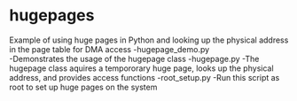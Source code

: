 # hugepages
Example of using huge pages in Python and looking up the physical address in the page table for DMA access
   -hugepage_demo.py  
      -Demonstrates the usage of the hugepage class
   -hugepage.py
      -The hugepage class aquires a tempororary huge page, looks up the physical address, and provides access functions
   -root_setup.py
      -Run this script as root to set up huge pages on the system
